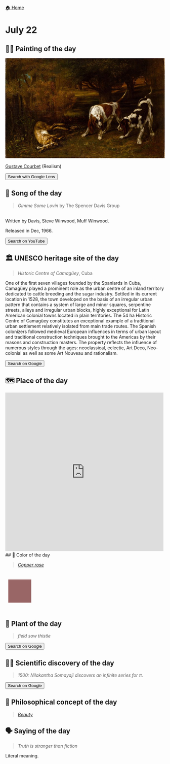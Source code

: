 
[🏠 Home](../../index.md)

# July 22

## 🧑‍🎨 Painting of the day

<img width="600" src="../img/Gustave_Courbet_7.jpg">

[Gustave Courbet](https://en.wikipedia.org/wiki/Gustave_Courbet) (Realism)

<button class="btn btn-success"
onclick=" window.open('https://lens.google.com/uploadbyurl?url=https://iretes.github.io/one-a-day/data/img/Gustave_Courbet_7.jpg','_blank')">
Search with Google Lens
</button>

## 🎼 Song of the day

> *Gimme Some Lovin*
by The Spencer Davis Group

<br />Written by Davis, Steve Winwood, Muff Winwood.

Released in Dec, 1966.

<button class="btn btn-success"
onclick=" window.open('http://www.youtube.com/search?q=Gimme Some Lovin by The Spencer Davis Group','_blank')">
Search on YouTube
</button>

## 🏛️ UNESCO heritage site of the day

> *Historic Centre of Camagüey*, Cuba

<p>One of the first seven villages founded by the Spaniards in Cuba, Camag&uuml;ey played a prominent role as the urban centre of an inland territory dedicated to cattle breeding and the sugar industry. Settled in its current location in 1528, the town developed on the basis of an irregular urban pattern that contains a system of large and minor squares, serpentine streets, alleys and irregular urban blocks, highly exceptional for Latin American colonial towns located in plain territories. The 54 ha Historic Centre of Camag&uuml;ey constitutes an exceptional example of a traditional urban settlement relatively isolated from main trade routes. The Spanish colonizers followed medieval European influences in terms of urban layout and traditional construction techniques brought to the Americas by their masons and construction masters. The property reflects the influence of numerous styles through the ages: neoclassical, eclectic, Art Deco, Neo-colonial as well as some Art Nouveau and rationalism.</p>

<button class="btn btn-success"
onclick=" window.open('http://www.google.com/search?q=Historic Centre of Camagüey','_blank')">
Search on Google
</button>

## 🗺️ Place of the day

<iframe
src="https://www.mapcrunch.com"
name="mapcrunch"
width="500"
height="500"
allowTransparency="true"
scrolling="no"
frameborder="0"
>
</iframe>
## 🎨 Color of the day

> *[Copper rose](https://en.wikipedia.org/wiki/Copper_(color)#Copper_rose)*

<div style="color:#996666; font-size: 100px;">&#9632;</div>

## 🌿 Plant of the day

> *field sow thistle*

<button class="btn btn-success"
onclick=" window.open('http://www.google.com/search?q=field sow thistle','_blank')">
Search on Google
</button>

## 🧑‍🔬 Scientific discovery of the day

> *1500: Nilakantha Somayaji discovers an infinite series for π.*

<button class="btn btn-success"
onclick=" window.open('http://www.google.com/search?q=1500: Nilakantha Somayaji discovers an infinite series for π.','_blank')"> 
Search on Google
</button>

## 💭 Philosophical concept of the day

> *[Beauty](https://en.wikipedia.org/wiki/Beauty)*

## 🗣️ Saying of the day

> *Truth is stranger than fiction*

Literal meaning. 
